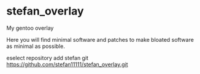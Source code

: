 # stefan_overlay
My gentoo overlay

Here you will find minimal software and patches to make bloated software as minimal as possible.

eselect repository add stefan git https://github.com/stefan11111/stefan_overlay.git
